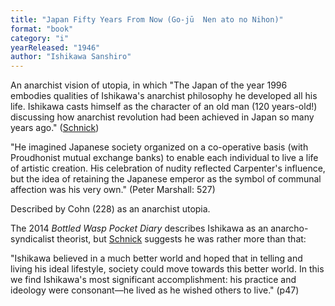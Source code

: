 ```yaml
---
title: "Japan Fifty Years From Now (Go-jū  Nen ato no Nihon)"
format: "book"
category: "i"
yearReleased: "1946"
author: "Ishikawa Sanshiro"
---
```

An anarchist vision of utopia, in  which "The Japan of the year 1996 embodies qualities of Ishikawa's anarchist  philosophy he developed all his life. Ishikawa casts himself as the character of  an old man (120 years-old!) discussing how anarchist revolution had been  achieved in Japan so many years ago." (<a href="https://open.library.ubc.ca/cIRcle/collections/ubctheses/831/items/1.0098971">Schnick</a>)

"He imagined Japanese society organized on a  co-operative basis (with Proudhonist mutual exchange banks) to enable each  individual to live a life of artistic creation. His celebration of nudity  reflected Carpenter's influence, but the idea of retaining the Japanese emperor  as the symbol of communal affection was his very own." (Peter Marshall: 527)

Described by Cohn (228) as an  anarchist utopia.

The 2014 _Bottled Wasp Pocket  Diary_ describes Ishikawa as an anarcho-syndicalist theorist, but  <a href="https://open.library.ubc.ca/cIRcle/collections/ubctheses/831/items/1.0098971"> Schnick</a> suggests he was rather more than that: 

"Ishikawa believed in a much better  world and hoped that in telling and living his ideal lifestyle, society could  move towards this better world. In this we find Ishikawa's most significant  accomplishment: his practice and ideology were consonant—he lived as he wished  others to live." (p47)
